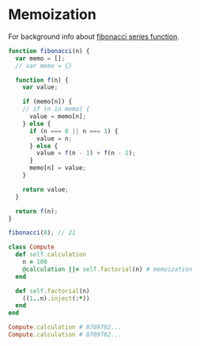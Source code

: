 # Memoization

For background info about [fibonacci series function](./recursion.md).

```JavaScript
function fibonacci(n) {
  var memo = [];
  // var memo = {}

  function f(n) {
    var value;

    if (memo[n]) {
    // if (n in memo) {
      value = memo[n];
    } else {
      if (n === 0 || n === 1) {
        value = n;
      } else {
        value = f(n - 1) + f(n - 2);
      }
      memo[n] = value;
    }

    return value;
  }

  return f(n);
}

fibonacci(8); // 21
```

```Ruby
class Compute
  def self.calculation
    n = 100
    @calculation ||= self.factorial(n) # memoization
  end

  def self.factorial(n)
    ((1..n).inject(:*))
  end
end

Compute.calculation # 8709782...
Compute.calculation # 8709782...
```
